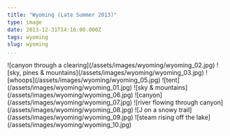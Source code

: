 ```yaml
---
title: "Wyoming (Late Summer 2013)"
type: image
date: 2013-12-31T14:16:00.000Z
tags: wyoming
slug: wyoming
...
```


<div>
![canyon through a clearing](/assets/images/wyoming/wyoming_02.jpg)
![sky, pines & mountains](/assets/images/wyoming/wyoming_03.jpg)
![whoops](/assets/images/wyoming/wyoming_05.jpg)
![tent](/assets/images/wyoming/wyoming_01.jpg)
![sky & mountains](/assets/images/wyoming/wyoming_06.jpg)
![canyon](/assets/images/wyoming/wyoming_07.jpg)
![river flowing through canyon](/assets/images/wyoming/wyoming_08.jpg)
![J on a snowy trail](/assets/images/wyoming/wyoming_09.jpg)
![steam rising off the lake](/assets/images/wyoming/wyoming_10.jpg)
</div>
